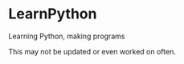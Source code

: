 # LearnPython

Learning Python, making programs

This may not be updated or even worked on often.


